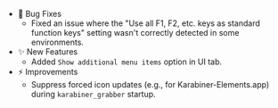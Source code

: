 -   🐛 Bug Fixes
    -   Fixed an issue where the "Use all F1, F2, etc. keys as standard function keys" setting wasn't correctly detected in some environments.
-   ✨ New Features
    -   Added `Show additional menu items` option in UI tab.
-   ⚡️ Improvements
    -   Suppress forced icon updates (e.g., for Karabiner-Elements.app) during `karabiner_grabber` startup.
